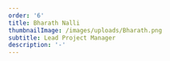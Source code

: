 ```yaml
---
order: '6'
title: Bharath Nalli
thumbnailImage: /images/uploads/Bharath.png
subtitle: Lead Project Manager
description: '-'
---
```


